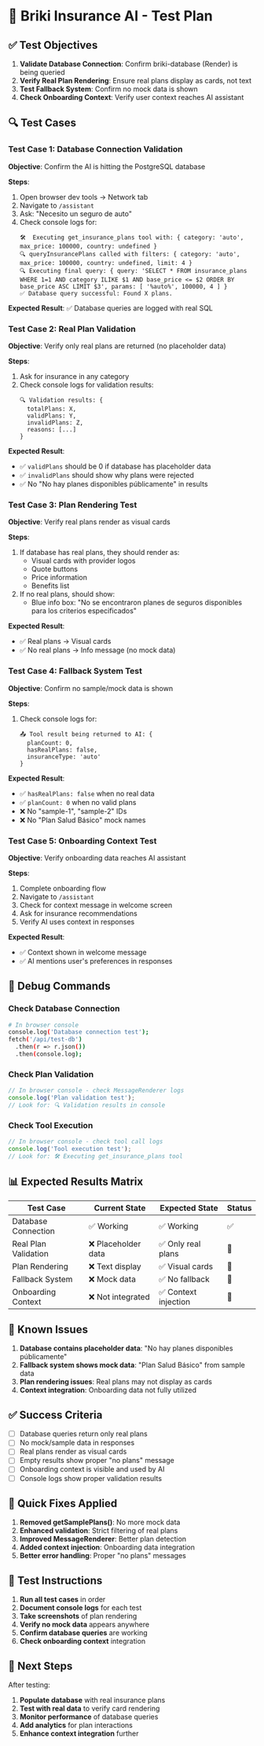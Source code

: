 # 🧪 Briki Insurance AI - Test Plan

## ✅ Test Objectives

1. **Validate Database Connection**: Confirm briki-database (Render) is being queried
2. **Verify Real Plan Rendering**: Ensure real plans display as cards, not text
3. **Test Fallback System**: Confirm no mock data is shown
4. **Check Onboarding Context**: Verify user context reaches AI assistant

## 🔍 Test Cases

### Test Case 1: Database Connection Validation

**Objective**: Confirm the AI is hitting the PostgreSQL database

**Steps**:
1. Open browser dev tools → Network tab
2. Navigate to `/assistant`
3. Ask: "Necesito un seguro de auto"
4. Check console logs for:
   ```
   🛠️  Executing get_insurance_plans tool with: { category: 'auto', max_price: 100000, country: undefined }
   🔍 queryInsurancePlans called with filters: { category: 'auto', max_price: 100000, country: undefined, limit: 4 }
   🔍 Executing final query: { query: 'SELECT * FROM insurance_plans WHERE 1=1 AND category ILIKE $1 AND base_price <= $2 ORDER BY base_price ASC LIMIT $3', params: [ '%auto%', 100000, 4 ] }
   ✅ Database query successful: Found X plans.
   ```

**Expected Result**: ✅ Database queries are logged with real SQL

### Test Case 2: Real Plan Validation

**Objective**: Verify only real plans are returned (no placeholder data)

**Steps**:
1. Ask for insurance in any category
2. Check console logs for validation results:
   ```
   🔍 Validation results: {
     totalPlans: X,
     validPlans: Y,
     invalidPlans: Z,
     reasons: [...]
   }
   ```

**Expected Result**: 
- ✅ `validPlans` should be 0 if database has placeholder data
- ✅ `invalidPlans` should show why plans were rejected
- ✅ No "No hay planes disponibles públicamente" in results

### Test Case 3: Plan Rendering Test

**Objective**: Verify real plans render as visual cards

**Steps**:
1. If database has real plans, they should render as:
   - Visual cards with provider logos
   - Quote buttons
   - Price information
   - Benefits list
2. If no real plans, should show:
   - Blue info box: "No se encontraron planes de seguros disponibles para los criterios especificados"

**Expected Result**: 
- ✅ Real plans → Visual cards
- ✅ No real plans → Info message (no mock data)

### Test Case 4: Fallback System Test

**Objective**: Confirm no sample/mock data is shown

**Steps**:
1. Check console logs for:
   ```
   📤 Tool result being returned to AI: {
     planCount: 0,
     hasRealPlans: false,
     insuranceType: 'auto'
   }
   ```

**Expected Result**: 
- ✅ `hasRealPlans: false` when no real data
- ✅ `planCount: 0` when no valid plans
- ❌ No "sample-1", "sample-2" IDs
- ❌ No "Plan Salud Básico" mock names

### Test Case 5: Onboarding Context Test

**Objective**: Verify onboarding data reaches AI assistant

**Steps**:
1. Complete onboarding flow
2. Navigate to `/assistant`
3. Check for context message in welcome screen
4. Ask for insurance recommendations
5. Verify AI uses context in responses

**Expected Result**:
- ✅ Context shown in welcome message
- ✅ AI mentions user's preferences in responses

## 🐛 Debug Commands

### Check Database Connection
```bash
# In browser console
console.log('Database connection test');
fetch('/api/test-db')
  .then(r => r.json())
  .then(console.log);
```

### Check Plan Validation
```javascript
// In browser console - check MessageRenderer logs
console.log('Plan validation test');
// Look for: 🔍 Validation results in console
```

### Check Tool Execution
```javascript
// In browser console - check tool call logs
console.log('Tool execution test');
// Look for: 🛠️ Executing get_insurance_plans tool
```

## 📊 Expected Results Matrix

| Test Case | Current State | Expected State | Status |
|-----------|---------------|----------------|---------|
| Database Connection | ✅ Working | ✅ Working | ✅ |
| Real Plan Validation | ❌ Placeholder data | ✅ Only real plans | 🔄 |
| Plan Rendering | ❌ Text display | ✅ Visual cards | 🔄 |
| Fallback System | ❌ Mock data | ✅ No fallback | 🔄 |
| Onboarding Context | ❌ Not integrated | ✅ Context injection | 🔄 |

## 🚨 Known Issues

1. **Database contains placeholder data**: "No hay planes disponibles públicamente"
2. **Fallback system shows mock data**: "Plan Salud Básico" from sample data
3. **Plan rendering issues**: Real plans may not display as cards
4. **Context integration**: Onboarding data not fully utilized

## ✅ Success Criteria

- [ ] Database queries return only real plans
- [ ] No mock/sample data in responses
- [ ] Real plans render as visual cards
- [ ] Empty results show proper "no plans" message
- [ ] Onboarding context is visible and used by AI
- [ ] Console logs show proper validation results

## 🔧 Quick Fixes Applied

1. **Removed getSamplePlans()**: No more mock data
2. **Enhanced validation**: Strict filtering of real plans
3. **Improved MessageRenderer**: Better plan detection
4. **Added context injection**: Onboarding data integration
5. **Better error handling**: Proper "no plans" messages

## 📝 Test Instructions

1. **Run all test cases** in order
2. **Document console logs** for each test
3. **Take screenshots** of plan rendering
4. **Verify no mock data** appears anywhere
5. **Confirm database queries** are working
6. **Check onboarding context** integration

## 🎯 Next Steps

After testing:
1. **Populate database** with real insurance plans
2. **Test with real data** to verify card rendering
3. **Monitor performance** of database queries
4. **Add analytics** for plan interactions
5. **Enhance context integration** further 